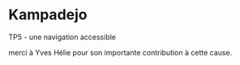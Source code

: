 # Kampadejo
TP5 - une navigation accessible

merci à Yves Hélie
pour son importante contribution à cette cause.
